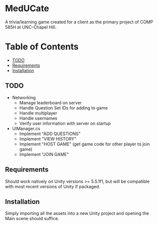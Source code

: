 # MedUCate

A trivia/learning game created for a client as the primary project of COMP 585H at UNC-Chapel Hill.

# Table of Contents
  * [TODO](#TODO)
  * [Requirements](#Requirements)
  * [Installation](#Installation)

<a name = "TODO"></a>
## TODO
  * Networking
    * Manage leaderboard on server
    * Handle Question Set IDs for adding to game
    * Handle multiplayer
    * Handle usernames
    * Verify user information with server on startup
  * UIManager.cs
    * Implement "ADD QUESTIONS"
    * Implement "VIEW HISTORY"
    * Implement "HOST GAME" (get game code for other player to join game)
    * Implement "JOIN GAME"

<a name = "Requirements"></a>
## Requirements
Should work natively on Unity versions >= 5.5.1f1, but will be compatible with most recent versions of Unity if packaged.

<a name = "Installation"></a>
## Installation
Simply importing all the assets into a new Unity project and opening the Main scene should suffice.
